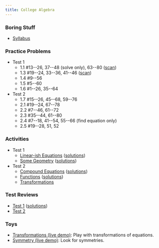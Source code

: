 ```yaml
---
title: College Algebra
---
```


### Boring Stuff

* [Syllabus](/pdf/classes/coal/coal-syllabus.pdf)

### Practice Problems

* Test 1
    * 1.1 #13--26, 37--48 (solve only), 63--80 ([scan](/pdf/scans/classes/coal/dugopolski/1-1-ex.pdf))
    * 1.3 #19--24, 33--36, 41--46 ([scan](/pdf/scans/classes/coal/dugopolski/1-3-ex.pdf))
    * 1.4 #9--56
    * 1.5 #5--60
    * 1.6 #1--26, 35--64
* Test 2
    * 1.7 #15--26, 45--68, 59--76
    * 2.1 #19--24, 67--78
    * 2.2 #7--46, 61--72
    * 2.3 #35--44, 61--80
    * 2.4 #7--18, 41--54, 55--66 (find equation only)
    * 2.5 #19--28, 51, 52
<!-- * Test 3 -->
<!--     * 3.2 41-80 -->

### Activities

* Test 1
    * [Linear-ish Equations](/pdf/classes/coal/coal-a01-linear-ish-equations.pdf) ([solutions](/pdf/classes/coal/coal-soln-a01-linear-ish-equations.pdf))
    * [Some Geometry](/pdf/classes/coal/coal-a02-some-geometry.pdf) ([solutions](/pdf/classes/coal/coal-soln-a02-some-geometry.pdf))
* Test 2
    * [Compound Equations](/pdf/classes/coal/coal-a03-compound-equations.pdf) ([solutions](/pdf/classes/coal/coal-soln-a03-compound-equations.pdf))
    * [Functions](/pdf/classes/coal/coal-a04-functions.pdf) ([solutions](/pdf/classes/coal/coal-soln-a04-functions.pdf))
    * [Transformations](/pdf/classes/coal/coal-a05-transformations.pdf)
<!-- 6. [Polynomials](/pdf/classes/coal/coal-a06-polynomials.pdf) -->
<!-- 7. [Polynomials II](/pdf/classes/coal/coal-a07-polynomials-ii.pdf) -->
<!-- 8. [Exponentials and Logs](/pdf/classes/coal/coal-a08-exponentials-and-logs.pdf) -->


### Test Reviews

* [Test 1](/pdf/classes/coal/coal-r1-equations-and-geometry.pdf) ([solutions](/pdf/classes/coal/coal-soln-r1-equations-and-geometry.pdf))
* [Test 2](/pdf/classes/coal/coal-r2-functions.pdf)
<!-- 3. [Test 3](/pdf/classes/coal/coal-r3-polynomials.pdf) -->
<!-- 4. [Test 4](/pdf/classes/coal/coal-r4-exponentials-and-logs.pdf) -->


### Toys

   * [Transformations (live demo)](/classes/coal/transformations-live-demo.html): Play with transformations of equations.
   * [Symmetry (live demo)](/classes/coal/symmetry-live-demo.html): Look for symmetries.
